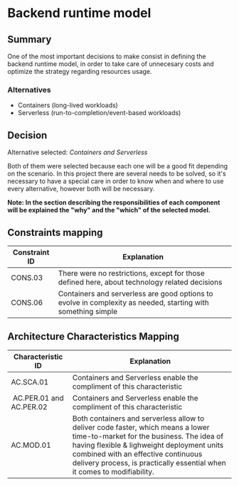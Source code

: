 # Backend runtime model

## Summary

One of the most important decisions to make consist in defining the backend runtime model, in order to take care of unnecesary costs and optimize the strategy regarding resources usage.

### Alternatives

- Containers (long-lived workloads)
- Serverless (run-to-completion/event-based workloads)

## Decision 

Alternative selected: *Containers and Serverless*

Both of them were selected because each one will be a good fit depending on the scenario. In this project there are several needs to be solved, so it's necessary to have a special care in order to know when and where to use every alternative, however both will be necessary.

**Note: In the section describing the responsibilities of each component will be explained the "why" and the "which" of the selected model.**

## Constraints mapping

| Constraint ID | Explanation |
| ------------- | ----------- |
| CONS.03 | There were no restrictions, except for those defined here, about technology related decisions |
| CONS.06 | Containers and serverless are good options to evolve in complexity as needed, starting with something simple |

## Architecture Characteristics Mapping

| Characteristic ID | Explanation |
| ------------- | ----------- |
| AC.SCA.01 | Containers and Serverless enable the compliment of this characteristic |
| AC.PER.01 and AC.PER.02 | Containers and Serverless enable the compliment of this characteristic |
| AC.MOD.01 | Both containers and serverless allow to deliver code faster, which means a lower time-to-market for the business. The idea of having flexible & lighweight deployment units combined with an effective continuous delivery process, is practically essential when it comes to modifiability. |